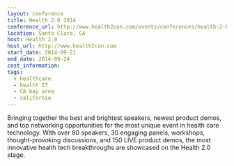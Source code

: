 ```yaml
---
layout: conference
title: Health 2.0 2014
conference_url: http://www.health2con.com/events/conferences/health-2-0-fall-conference-2014
location: Santa Clara, CA
host: Health 2.0
host_url: http://www.health2con.com
start_date: 2014-09-21
end_date: 2014-09-24
cost_information:
tags:
  - healthcare
  - health IT
  - CA bay area
  - california
---
```


Bringing together the best and brightest speakers, newest product demos, and
top networking opportunities for the most unique event in health care technology.
With over 80 speakers, 30 engaging panels, workshops, thought-provoking discussions,
and 150 LIVE product demos, the most innovative health tech breakthroughs are
showcased on the Health 2.0 stage.
